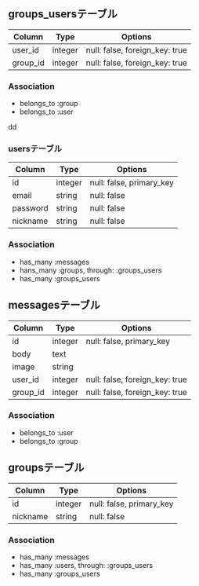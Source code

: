 ## groups_usersテーブル

|Column|Type|Options|
|------|----|-------|
|user_id|integer|null: false, foreign_key: true|
|group_id|integer|null: false, foreign_key: true|

### Association
- belongs_to :group
- belongs_to :user

dd
### usersテーブル

|Column|Type|Options|
|------|----|-------|
|id|integer|null: false, primary_key|
|email|string|null: false|
|password|string|null: false|
|nickname|string|null: false|

### Association
- has_many :messages
- hans_many :groups, through: :groups_users
- has_many :groups_users


## messagesテーブル
|Column|Type|Options|
|------|----|-------|
|id|integer|null: false, primary_key|
|body|text||
|image|string||
|user_id|integer|null: false, foreign_key: true|
|group_id|integer|null: false, foreign_key: true|

### Association
- belongs_to :user
- belongs_to :group


## groupsテーブル
|Column|Type|Options|
|------|----|-------|
|id|integer|null: false, primary_key|
|nickname|string|null: false|

### Association
- has_many :messages
- has_many :users, through: :groups_users
- has_many :groups_users